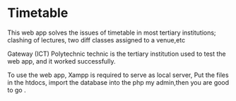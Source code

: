# Timetable

This web app solves the issues of timetable in most tertiary institutions; clashing of lectures, two diff classes assigned to a venue,etc

Gateway (ICT) Polytechnic technic is the tertiary institution used to test the web app, and it worked successfully.

To use the web app, Xampp is required to serve as local server,
Put the files in the htdocs, import the database into the php my admin,then you are good to go
.
